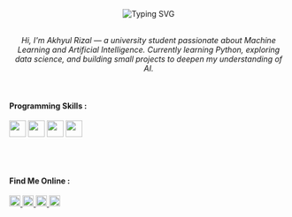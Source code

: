 <div align="center">

  <!-- Typing Text -->
  <img src="https://readme-typing-svg.demolab.com?font=Fira+Code&size=22&pause=1000&color=00FF88&center=true&vCenter=true&width=600&lines=Hi+%F0%9F%91%8B+I'm+Akhyul+Rizal;Informatics+student+interested+in+ML+%26+AI;Currently+learning+Python+%26+Data+Science;Building+projects+to+deepen+my+understanding;Passionate+about+technology+%F0%9F%94%A5;Let's+connect+and+grow+together+%F0%9F%8C%9F" alt="Typing SVG" />

</div>

<br>

<!-- Motivation Section -->
<p align="center">
  <i>
     Hi, I'm Akhyul Rizal — a university student passionate about Machine Learning and Artificial Intelligence. Currently learning Python, exploring data science, and building small projects to deepen my understanding of AI.
  </i>
</p>

<br>

<!-- Programming Skills Title -->
<h4 align="left">Programming Skills :
  </span>
</h4>

<!-- Skill Icons -->
<p align="left">
  <a href="https://developer.mozilla.org/en-US/docs/Web/HTML" target="_blank"><img src="https://img.icons8.com/color/48/000000/html-5--v1.png" width="30" /></a>
  <a href="https://developer.mozilla.org/en-US/docs/Web/CSS" target="_blank"><img src="https://img.icons8.com/color/48/000000/css3.png" width="30" /></a>
  <a href="https://developer.mozilla.org/en-US/docs/Web/JavaScript" target="_blank"><img src="https://img.icons8.com/color/48/000000/javascript--v1.png" width="30" /></a>
<a href="https://www.python.org/" target="_blank"><img src="https://img.icons8.com/color/48/000000/python--v1.png" width="30" /></a>

<br><br>

<!-- Contact Me Section -->
<h4 align="left">Find Me Online :</h4>

<p align="left">
  <a href="https://linkedin.com/in/akhyulrizal" target="_blank" title="LinkedIn">
    <img src="https://img.icons8.com/fluency/48/0A66C2/linkedin.png" width="20"/>
  </a>
  <a href="https://instagram.com/akhyulrizal" target="_blank" title="Instagram">
    <img src="https://img.icons8.com/fluency/48/E4405F/instagram-new.png" width="20"/>
  </a>
  <a href="mailto:akhyulinfo@gmail.com" target="_blank" title="Email">
    <img src="https://img.icons8.com/fluency/48/D14836/gmail-new.png" width="20"/>
  </a>
  <a href="https://www.tiktok.com/@arezng" target="_blank" title="TikTok">
    <img src="https://img.icons8.com/fluency/48/000000/tiktok.png" width="20"/>
  </a>
</p>
